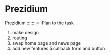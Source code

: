 # Prezidium
Prezidium
::::::::::::Plan to the task
1. make design
2. routing
3. swap home page and news page
4. add new features
5.callback  form  and button
